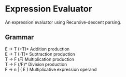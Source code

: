 # Expression Evaluator

An expression evaluator using Recursive-descent parsing.

## Grammar

E &rarr; T  (+T)*    Addition production  </br> 
E &rarr; T  (-T)*    Subtraction production </br>
T &rarr; F  (*F)*    Multiplication production </br>
T &rarr; F  (/F)*    Division production </br>
F &rarr; n | ( E )   Multiplicative expression operand

